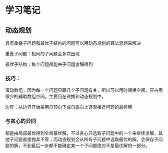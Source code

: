 # 学习笔记
## 动态规划

具有重叠子问题和最优子结构的问题可以用动态规划的算法思想来解决

重叠子问题：相同的子问题会多次出现

最优子结构：每个问题都能由子问题求解得到

### 技巧：

滚动数组：因为每一个问题只跟几个子问题有关，所以可以用时间换空间，只占用很少的辅助数组空间。主要用在递推和动态规划中。

边界：从边界开始采用自顶向下或自底向上逐渐接近问题的最终解

### 与贪心的异同

都是由局部最优得到全局最优解，不过贪心只选取子问题中的一个来继续求解，其他子问题直接抛弃不管；而动态规划会从所有子问题中选取最优的解，会保存子问题的解，不到最后一步都不能确定某一个子问题绝对不是最优解的一部分。